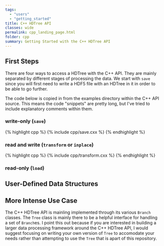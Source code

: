 ```yaml
---
tags:
  - "users"
  - "getting_started"
title: C++ HDTree API
classes: wide
permalink: cpp_landing_page.html
folder: cpp
summary: Getting Started with the C++ HDTree API
---
```


## First Steps
There are four ways to access a HDTree with the C++ API.
They are mainly separated by different stages of processing the data.
We start with `save` since you will first need to write a HDF5 file
with an HDTree in it in order to be able to go further.

The code below is copied in from the examples directory
within the C++ API source. This means the code "snippets" are pretty long,
but I've tried to include explanatory comments within them.

### write-only (`save`)
{% highlight cpp %}
{% include cpp/save.cxx %}
{% endhighlight %}

### read and write (`transform` or `inplace`)
{% highlight cpp %}
{% include cpp/transform.cxx %}
{% endhighlight %}

### read-only (`load`)

## User-Defined Data Structures

## More Intense Use Case
The C++ HDTree API is mainling implemented through its
various `Branch` classes. The `Tree` class is mainly there
to be a helpful interface for handling a set of `Branch`es.
I point this out because if you are interested in building
a larger data processing framework around the C++ HDTree API,
I would suggest focusing on writing your own version of `Tree`
to accomodate your needs rather than attempting to use the `Tree`
that is apart of this repository.

